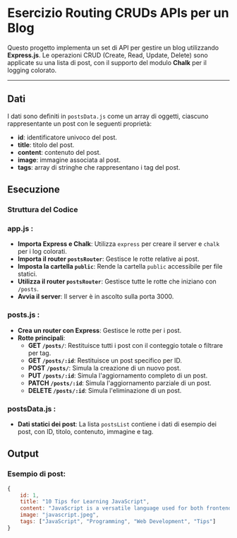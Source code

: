 # Esercizio Routing CRUDs APIs per un Blog

Questo progetto implementa un set di API per gestire un blog utilizzando **Express.js**. Le operazioni CRUD (Create, Read, Update, Delete) sono applicate su una lista di post, con il supporto del modulo **Chalk** per il logging colorato.

---

## Dati

I dati sono definiti in `postsData.js` come un array di oggetti, ciascuno rappresentante un post con le seguenti proprietà:

- **id**: identificatore univoco del post.
- **title**: titolo del post.
- **content**: contenuto del post.
- **image**: immagine associata al post.
- **tags**: array di stringhe che rappresentano i tag del post.

## Esecuzione


### Struttura del Codice

### app.js :

- **Importa Express e Chalk**: Utilizza `express` per creare il server e `chalk` per i log colorati.
- **Importa il router `postsRouter`**: Gestisce le rotte relative ai post.
- **Imposta la cartella `public`**: Rende la cartella `public` accessibile per file statici.
- **Utilizza il router `postsRouter`**: Gestisce tutte le rotte che iniziano con `/posts`.
- **Avvia il server**: Il server è in ascolto sulla porta 3000.

### posts.js :

- **Crea un router con Express**: Gestisce le rotte per i post.
- **Rotte principali**:
  - **GET `/posts/`**: Restituisce tutti i post con il conteggio totale o filtrare per tag.
  - **GET `/posts/:id`**: Restituisce un post specifico per ID.
  - **POST `/posts/`**: Simula la creazione di un nuovo post.
  - **PUT `/posts/:id`**: Simula l'aggiornamento completo di un post.
  - **PATCH `/posts/:id`**: Simula l'aggiornamento parziale di un post.
  - **DELETE `/posts/:id`**: Simula l'eliminazione di un post.

### postsData.js :

- **Dati statici dei post**: La lista `postsList` contiene i dati di esempio dei post, con ID, titolo, contenuto, immagine e tag.


## Output

### Esempio di post:

```js
{
    id: 1,
    title: "10 Tips for Learning JavaScript",
    content: "JavaScript is a versatile language used for both frontend and backend development. Here are 10 tips to help you learn it more effectively.",
    image: "javascript.jpeg",
    tags: ["JavaScript", "Programming", "Web Development", "Tips"]
}


